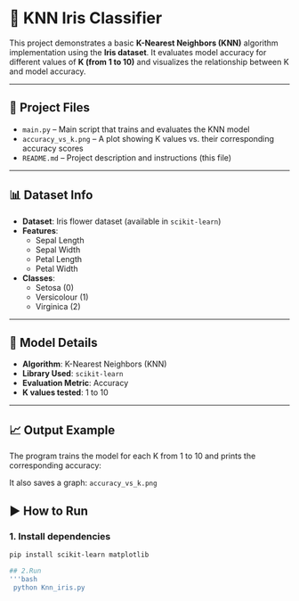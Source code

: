 # 🌸 KNN Iris Classifier

This project demonstrates a basic **K-Nearest Neighbors (KNN)** algorithm implementation using the **Iris dataset**. It evaluates model accuracy for different values of **K (from 1 to 10)** and visualizes the relationship between K and model accuracy.

---

## 📂 Project Files

- `main.py` – Main script that trains and evaluates the KNN model
- `accuracy_vs_k.png` – A plot showing K values vs. their corresponding accuracy scores
- `README.md` – Project description and instructions (this file)

---

## 📊 Dataset Info

- **Dataset**: Iris flower dataset (available in `scikit-learn`)
- **Features**:
  - Sepal Length
  - Sepal Width
  - Petal Length
  - Petal Width
- **Classes**:
  - Setosa (0)
  - Versicolour (1)
  - Virginica (2)

---

## 🧠 Model Details

- **Algorithm**: K-Nearest Neighbors (KNN)
- **Library Used**: `scikit-learn`
- **Evaluation Metric**: Accuracy
- **K values tested**: 1 to 10

---

## 📈 Output Example

The program trains the model for each K from 1 to 10 and prints the corresponding accuracy:


It also saves a graph: `accuracy_vs_k.png` 


## ▶️ How to Run

### 1. Install dependencies

```bash
pip install scikit-learn matplotlib

## 2.Run
'''bash
 python Knn_iris.py

